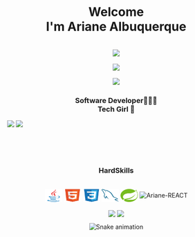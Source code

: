   <div align= "center" >

<h1> Welcome <br> I'm Ariane Albuquerque </h1> 
  <br>
  <div aling= "center">
 <img width=50% src="https://capsule-render.vercel.app/api?type=waving&color=d92763&height=120&section=header"/>
<p align="center"> 
    <img src="https://readme-typing-svg.herokuapp.com?font=KronaOne&size=24&color=d92763&center=true&vCenter=true&lines=Desenvolvedora+Full-Stack"(https://git.io/typing-svg>
 </p>
 <img width=50% src="https://capsule-render.vercel.app/api?type=waving&color=8a2be2&height=120&section=footer"/>

  </div>
   
  <h3 aling ="left">Software Developer👩🏽‍💻  
           <br>
           Tech Girl 👾 </h3>
           
           
 <div align="left">
  <a href="https://www.linkedin.com/in/arianealbuquerque/" target="_blank"><img src="https://img.shields.io/badge/LinkedIn-d92763?style=for-the-badge&logo=linkedin&logoColor=white" target="_blank"></a>
    <a href="mailto:contact.nicolasalbuquerque@gmail.com" target="_blank"><img src="https://img.shields.io/badge/Gmail-d92763?style=for-the-badge&logo=gmail&logoColor=white" target="_blank"></a>
</div>
 
 

<br>

##
<br>

<h3 aling ="center">

</div>
  
  <div align= "center" >
   <h3 aling ="center"> HardSkills </h3><br>
  <img align="center" alt="Ariane-Java" height="30" width="40" src="https://raw.githubusercontent.com/devicons/devicon/master/icons/java/java-original.svg">
  <img align="center" alt="Ariane-HTML" height="30" width="40" src="https://raw.githubusercontent.com/devicons/devicon/master/icons/html5/html5-original.svg">
  <img align="center" alt="Ariane-CSS" height="30" width="40" src="https://raw.githubusercontent.com/devicons/devicon/master/icons/css3/css3-original.svg">
  
  <img align="center" alt="Ariane-MYSQL" height="30" width="40" src="https://raw.githubusercontent.com/devicons/devicon/master/icons/mysql/mysql-original.svg">
  <img align="center" alt="Ariane-SPRING" height="30" width="40" src="https://raw.githubusercontent.com/devicons/devicon/master/icons/spring/spring-original.svg">
  <img align="center" alt="Ariane-REACT" height="30" width="40" src="https://cdn.jsdelivr.net/gh/devicons/devicon/icons/react/react-original.svg" />
  <br>

<br>
<div align ="center">
  <img align="center" width="400px" src="https://github-readme-stats.vercel.app/api?username=AriAlbuquerque&show_icons=true,css&layout=compact&theme=radical" />
  <img align= "center" width="425px" src="https://github-readme-stats.vercel.app/api/top-langs/?username=AriAlbuquerque&layout=compact&theme=radical" />

  

  ![Snake animation](https://github.com/NicolasAlbuquerque/NicolasAlbuquerque/blob/output/github-contribution-grid-snake.svg)
  
  
  </div>

 
